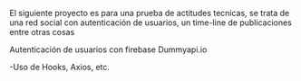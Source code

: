 El siguiente proyecto es para una prueba de actitudes tecnicas, se trata de una red social con autenticación de usuarios, un time-line de publicaciones entre otras cosas

Autenticación de usuarios con firebase
Dummyapi.io

-Uso de Hooks, Axios, etc.
